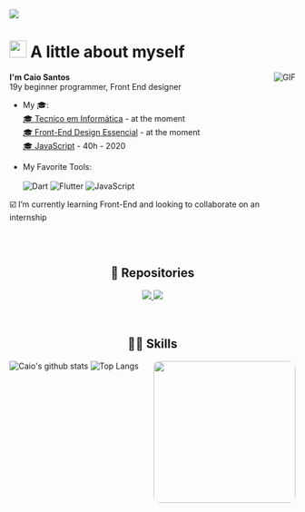<img src="https://github.com/xCaio/xCaio/blob/main/bannerCaiocompleta.jpg">
<h1><img src="https://emojis.slackmojis.com/emojis/images/1531849430/4246/blob-sunglasses.gif?1531849430" width="30"/> A little about myself</h1>
  <img align="right" alt="GIF" src="https://i.pinimg.com/originals/e4/26/70/e426702edf874b181aced1e2fa5c6cde.gif" />
<p><strong>I'm Caio Santos</strong> <br> 19y beginner programmer, Front End designer</p>


- My 🎓: <br>
  <a href="https://epsa.com.br" target="_blank"> 🎓 Tecnico em Informática</a> - at the moment <br>
  <a href="https://www.udemy.com/course/front-end-essencial/" target="_blank"> 🎓 Front-End Design Essencial</a> - at the moment <br>
  <a href="https://www.cursoemvideo.com/course/javascript/" target="_blank"> 🎓 JavaScript</a> - 40h - 2020
  


- My Favorite Tools: <br> <br>
![Dart](https://img.shields.io/badge/dart-%230175C2.svg?style=for-the-badge&logo=dart&logoColor=white) 
![Flutter](https://img.shields.io/badge/Flutter-%2302569B.svg?style=for-the-badge&logo=Flutter&logoColor=white) 
![JavaScript](https://img.shields.io/badge/javascript-%23323330.svg?style=for-the-badge&logo=javascript&logoColor=%23F7DF1E) <br>



 :ballot_box_with_check: I’m currently learning Front-End and looking to collaborate on an internship
 
 <br><br>

<div align="center">
  <h2>📕 Repositories</h2>
<a href="https://github.com/xcaio/Who-Is-This-Pokemon-">
  <img src="https://github-readme-stats.vercel.app/api/pin/?username=xcaio&repo=Who-Is-This-Pokemon-&theme=dark" />
</a>
<a href="https://github.com/xcaio/Ava-Landing-Page">
  <img src="https://github-readme-stats.vercel.app/api/pin/?username=xcaio&repo=Ava-Landing-Page&theme=dark" />
</a>
</div>
 <br><br>
 
 <h2 align="center"> 👨‍💻 Skills</h2>
 <img align="right" src="https://github.com/xCaio/xCaio/blob/main/bg.jpg" width="250" style="border-radius: 10px;">
 
![Caio's github stats](https://bad-apple-github-readme.vercel.app/api?show_bg=1&username=xcaio)
![Top Langs](https://github-readme-stats.vercel.app/api/top-langs/?username=xcaio&layout=compact)

